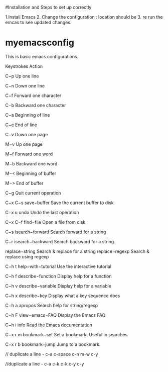 #Installation and Steps to set up correctly

1.Install Emacs
2. Change the configuration : location should be 
3. re run the emcas to see updated changes.


# myemacsconfig

This is basic emacs configurations.

Keystrokes  Action

C−p         Up one line

C−n         Down one line

C−f         Forward one character

C−b         Backward one character

C−a         Beginning of line       

C−e         End of line

C−v         Down one page

M−v         Up one page

M−f         Forward one word

M−b         Backward one word

M−<         Beginning of buffer

M−>         End of buffer

C−g         Quit current operation


C−x C−s     save−buffer        Save the current buffer to disk

C−x u       undo               Undo the last operation

C−x C−f     find−file          Open a file from disk

C−s         isearch−forward    Search forward for a string

C−r         isearch−backward   Search backward for a string

replace−string     Search & replace for a string
            replace−regexp     Search & replace using regexp

C−h t       help−with−tutorial Use the interactive tutorial

C−h f       describe−function  Display help for a function

C−h v       describe−variable  Display help for a variable

C−h x       describe−key       Display what a key sequence does

C−h a       apropos            Search help for string/regexp

C−h F       view−emacs−FAQ     Display the Emacs FAQ

C−h i       info               Read the Emacs documentation

C−x r m     bookmark−set       Set a bookmark. Useful in searches

C−x r b     bookmark−jump      Jump to a bookmark.


// duplicate a line - c-a c-space c-n m-w c-y

//duplicate a line - c-a c-k c-k c-y c-y 
